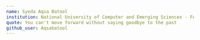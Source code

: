 ```yaml
---
name: Syeda Aqsa Batool
institution: National University of Computer and Emerging Sciences - FAST
quote: You can't move forward without saying goodbye to the past
github_user: Aqsabatool
---
```

